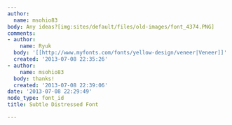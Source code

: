 ```yaml
---
author:
  name: msohio83
body: Any ideas?[img:sites/default/files/old-images/font_4374.PNG]
comments:
- author:
    name: Ryuk
  body: '[[http://www.myfonts.com/fonts/yellow-design/veneer|Veneer]]'
  created: '2013-07-08 22:35:26'
- author:
    name: msohio83
  body: thanks!
  created: '2013-07-08 22:39:06'
date: '2013-07-08 22:29:49'
node_type: font_id
title: Subtle Distressed Font

---
```

